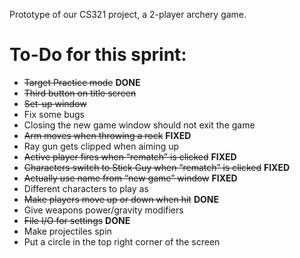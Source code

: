 Prototype of our CS321 project, a 2-player archery game.

# To-Do for this sprint:
 * ~~Target Practice mode~~ **DONE**
  * ~~Third button on title screen~~
  * ~~Set-up window~~
 * Fix some bugs
  * Closing the new game window should not exit the game
  * ~~Arm moves when throwing a rock~~ **FIXED**
  * Ray gun gets clipped when aiming up
  * ~~Active player fires when “rematch” is clicked~~ **FIXED**
  * ~~Characters switch to Stick Guy when “rematch” is clicked~~ **FIXED**
  * ~~Actually use name from “new game” window~~ **FIXED**
 * Different characters to play as
 * ~~Make players move up or down when hit~~ **DONE**
 * Give weapons power/gravity modifiers
 * ~~File I/O for settings~~ **DONE**
 * Make projectiles spin
 * Put a circle in the top right corner of the screen